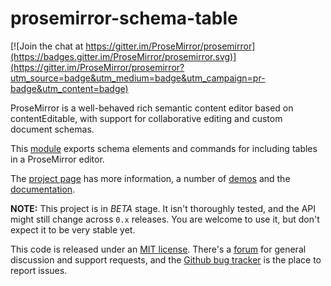 # prosemirror-schema-table

[![Join the chat at https://gitter.im/ProseMirror/prosemirror](https://badges.gitter.im/ProseMirror/prosemirror.svg)](https://gitter.im/ProseMirror/prosemirror?utm_source=badge&utm_medium=badge&utm_campaign=pr-badge&utm_content=badge)

ProseMirror is a well-behaved rich semantic content editor based on
contentEditable, with support for collaborative editing and custom
document schemas.

This [module](http://prosemirror.net/ref.html#schema-table) exports
schema elements and commands for including tables in a ProseMirror
editor.

The [project page](http://prosemirror.net) has more information, a
number of [demos](http://prosemirror.net/#demos) and the
[documentation](http://prosemirror.net/docs.html).

**NOTE:** This project is in *BETA* stage. It isn't thoroughly tested,
and the API might still change across `0.x` releases. You are welcome
to use it, but don't expect it to be very stable yet.

This code is released under an
[MIT license](https://github.com/prosemirror/prosemirror/tree/master/LICENSE).
There's a [forum](http://discuss.prosemirror.net) for general
discussion and support requests, and the
[Github bug tracker](https://github.com/prosemirror/prosemirror/issues)
is the place to report issues.
